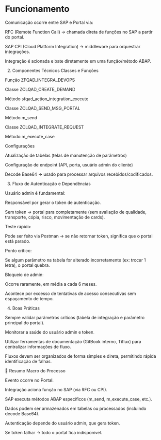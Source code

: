 # Funcionamento

Comunicação ocorre entre SAP e Portal via:

RFC (Remote Function Call) → chamada direta de funções no SAP a partir do portal.

SAP CPI (Cloud Platform Integration) → middleware para orquestrar integrações.

Integração é acionada e bate diretamente em uma função/método ABAP.



2. Componentes Técnicos Classes e Funções

Função ZFQAD\_INTEGRA\_DEVOPS

Classe ZCLQAD\_CREATE\_DEMAND

Método sfqad\_action\_integration\_execute

Classe ZCLQAD\_SEND\_MSG\_PORTAL

Método m\_send

Classe ZCLQAD\_INTEGRATE\_REQUEST

Método m\_execute\_case

Configurações

Atualização de tabelas (telas de manutenção de parâmetros)

Configuração de endpoint (API, porta, usuário admin do cliente)

Decode Base64 → usado para processar arquivos recebidos/codificados.



3. Fluxo de Autenticação e Dependências

Usuário admin é fundamental:

Responsável por gerar o token de autenticação.

Sem token → portal para completamente (sem avaliação de qualidade, transporte, cópia, risco, movimentação de cards).

Teste rápido:

Pode ser feito via Postman → se não retornar token, significa que o portal está parado.

Ponto crítico:

Se algum parâmetro na tabela for alterado incorretamente (ex: trocar 1 letra), o portal quebra.

Bloqueio de admin:

Ocorre raramente, em média a cada 6 meses.

Acontece por excesso de tentativas de acesso consecutivas sem espaçamento de tempo.



4. Boas Práticas

Sempre validar parâmetros críticos (tabela de integração e parâmetro principal do portal).

Monitorar a saúde do usuário admin e token.

Utilizar ferramentas de documentação (GitBook interno, Tiflux) para centralizar informações de fluxo.

Fluxos devem ser organizados de forma simples e direta, permitindo rápida identificação de falhas.



📌 Resumo Macro do Processo

Evento ocorre no Portal.

Integração aciona função no SAP (via RFC ou CPI).

SAP executa métodos ABAP específicos (m\_send, m\_execute\_case, etc.).

Dados podem ser armazenados em tabelas ou processados (incluindo decode Base64).

Autenticação depende do usuário admin, que gera token.

Se token falhar → todo o portal fica indisponível.
